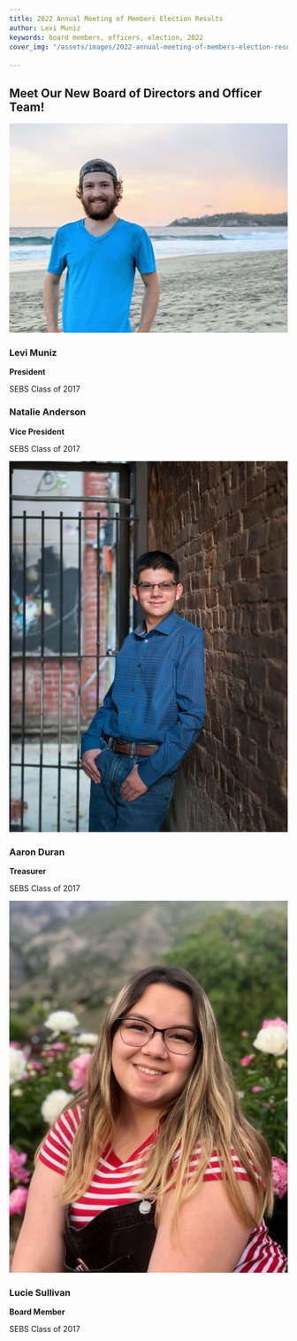 ```yaml
---
title: 2022 Annual Meeting of Members Election Results
author: Levi Muniz
keywords: board members, officers, election, 2022
cover_img: "/assets/images/2022-annual-meeting-of-members-election-results.jpg"

---
```

## Meet Our New Board of Directors and Officer Team!

![Levi Muniz](/assets/images/image000000-2.jpg "Levi Muniz")

### Levi Muniz

**President**

SEBS Class of 2017

### Natalie Anderson

**Vice President**

SEBS Class of 2017

![Aaron Duran](/assets/images/am_0147.jpg "Aaron Duran")

### Aaron Duran

**Treasurer**

SEBS Class of 2017

![Lucie Sullivan](/assets/images/img_3184.JPG "Lucie Sullivan")

### Lucie Sullivan

**Board Member**

SEBS Class of 2017